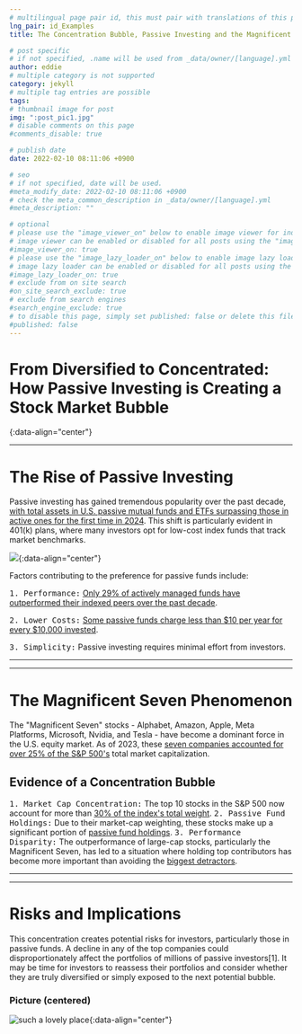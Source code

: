 ```yaml
---
# multilingual page pair id, this must pair with translations of this page. (This name must be unique)
lng_pair: id_Examples
title: The Concentration Bubble, Passive Investing and the Magnificent Seven

# post specific
# if not specified, .name will be used from _data/owner/[language].yml
author: eddie
# multiple category is not supported
category: jekyll
# multiple tag entries are possible
tags: 
# thumbnail image for post
img: ":post_pic1.jpg"
# disable comments on this page
#comments_disable: true

# publish date
date: 2022-02-10 08:11:06 +0900

# seo
# if not specified, date will be used.
#meta_modify_date: 2022-02-10 08:11:06 +0900
# check the meta_common_description in _data/owner/[language].yml
#meta_description: ""

# optional
# please use the "image_viewer_on" below to enable image viewer for individual pages or posts (_posts/ or [language]/_posts folders).
# image viewer can be enabled or disabled for all posts using the "image_viewer_posts: true" setting in _data/conf/main.yml.
#image_viewer_on: true
# please use the "image_lazy_loader_on" below to enable image lazy loader for individual pages or posts (_posts/ or [language]/_posts folders).
# image lazy loader can be enabled or disabled for all posts using the "image_lazy_loader_posts: true" setting in _data/conf/main.yml.
#image_lazy_loader_on: true
# exclude from on site search
#on_site_search_exclude: true
# exclude from search engines
#search_engine_exclude: true
# to disable this page, simply set published: false or delete this file
#published: false
---
```





# From Diversified to Concentrated: How Passive Investing is Creating a Stock Market Bubble
{:data-align="center"}

***

# The Rise of Passive Investing

Passive investing has gained tremendous popularity over the past decade, [with total assets in U.S. passive mutual funds and ETFs surpassing those in active ones for the first time in 2024]([https://jekyllrb.com/](https://www.axios.com/2024/06/27/the-stock-markets-concentration-in-one-chart)). This shift is particularly evident in 401(k) plans, where many investors opt for low-cost index funds that track market benchmarks.

![](:bub4.png){:data-align="center"}

Factors contributing to the preference for passive funds include:

<kbd>1. Performance:</kbd> [Only 29% of actively managed funds have outperformed their indexed peers over the past decade](https://www.morganstanley.com/im/publication/insights/articles/article_stockmarketconcentration.pdf).

<kbd>2. Lower Costs:</kbd> [Some passive funds charge less than $10 per year for every $10,000 invested](https://www.fidelity.com/learning-center/trading-investing/market-concentration).

<kbd>3. Simplicity:</kbd> Passive investing requires minimal effort from investors.

***
***

# The Magnificent Seven Phenomenon

The "Magnificent Seven" stocks - Alphabet, Amazon, Apple, Meta Platforms, Microsoft, Nvidia, and Tesla - have become a dominant force in the U.S. equity market. As of 2023, these [seven companies accounted for over 25% of the S&P 500's](https://www.investopedia.com/magnificent-seven-stocks-8402262) total market capitalization.

## Evidence of a Concentration Bubble

<kbd>1. Market Cap Concentration:</kbd> The top 10 stocks in the S&P 500 now account for more than [30% of the index's total weight](https://journal.epistemikpress.id/index.php/IJSSR/article/download/51/46).
<kbd>2. Passive Fund Holdings:</kbd> Due to their market-cap weighting, these stocks make up a significant portion of [passive fund holdings](https://www.fidelity.com/learning-center/trading-investing/market-concentration).
<kbd>3. Performance Disparity:</kbd> The outperformance of large-cap stocks, particularly the Magnificent Seven, has led to a situation where holding top contributors has become more important than avoiding the [biggest detractors](https://journal.epistemikpress.id/index.php/IJSSR/article/download/51/46).

***
***

# Risks and Implications

This concentration creates potential risks for investors, particularly those in passive funds. A decline in any of the top companies could disproportionately affect the portfolios of millions of passive investors[1]. It may be time for investors to reassess their portfolios and consider whether they are truly diversified or simply exposed to the next potential bubble.






### Picture (centered)

![such a lovely place](:post_pic1.jpg){:data-align="center"}
